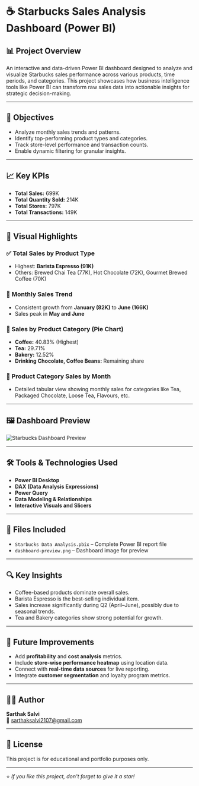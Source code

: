 # ☕ Starbucks Sales Analysis Dashboard (Power BI)

## 📊 Project Overview

An interactive and data-driven Power BI dashboard designed to analyze and visualize Starbucks sales performance across various products, time periods, and categories. This project showcases how business intelligence tools like Power BI can transform raw sales data into actionable insights for strategic decision-making.

---

## 🎯 Objectives

- Analyze monthly sales trends and patterns.
- Identify top-performing product types and categories.
- Track store-level performance and transaction counts.
- Enable dynamic filtering for granular insights.

---

## 📈 Key KPIs

- **Total Sales:** 699K  
- **Total Quantity Sold:** 214K  
- **Total Stores:** 797K  
- **Total Transactions:** 149K

---

## 📌 Visual Highlights

### ✅ Total Sales by Product Type
- Highest: **Barista Espresso (91K)**
- Others: Brewed Chai Tea (77K), Hot Chocolate (72K), Gourmet Brewed Coffee (70K)

### 📆 Monthly Sales Trend
- Consistent growth from **January (82K)** to **June (166K)**
- Sales peak in **May and June**

### 🥧 Sales by Product Category (Pie Chart)
- **Coffee:** 40.83% (Highest)
- **Tea:** 29.71%
- **Bakery:** 12.52%
- **Drinking Chocolate, Coffee Beans:** Remaining share

### 🧾 Product Category Sales by Month
- Detailed tabular view showing monthly sales for categories like Tea, Packaged Chocolate, Loose Tea, Flavours, etc.

---

## 🖼️ Dashboard Preview

![Starbucks Dashboard Preview](ad06f882-011f-4199-9c85-be533c19f47f.png)

---

## 🛠 Tools & Technologies Used

- **Power BI Desktop**
- **DAX (Data Analysis Expressions)**
- **Power Query**
- **Data Modeling & Relationships**
- **Interactive Visuals and Slicers**

---

## 📁 Files Included

- `Starbucks Data Analysis.pbix` – Complete Power BI report file
- `dashboard-preview.png` – Dashboard image for preview

---

## 🔍 Key Insights

- Coffee-based products dominate overall sales.
- Barista Espresso is the best-selling individual item.
- Sales increase significantly during Q2 (April–June), possibly due to seasonal trends.
- Tea and Bakery categories show strong potential for growth.

---

## 🚀 Future Improvements

- Add **profitability** and **cost analysis** metrics.
- Include **store-wise performance heatmap** using location data.
- Connect with **real-time data sources** for live reporting.
- Integrate **customer segmentation** and loyalty program metrics.

---

## 🙋‍♂️ Author

**Sarthak Salvi**  
📧 [sarthaksalvi2107@gmail.com](mailto:sarthaksalvi2107@gmail.com)

---

## 📌 License

This project is for educational and portfolio purposes only.

---

⭐ *If you like this project, don't forget to give it a star!*

